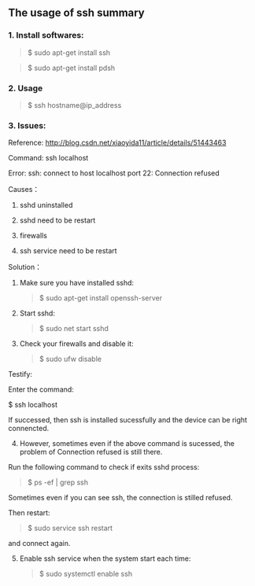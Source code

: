 
## The usage of ssh summary

### 1. Install softwares:

  >$ sudo apt-get install ssh
  
  >$ sudo apt-get install pdsh


### 2. Usage

   >$ ssh hostname@ip_address
   
   
### 3. Issues: 

Reference: http://blog.csdn.net/xiaoyida11/article/details/51443463

Command: ssh localhost

Error: ssh: connect to host localhost port 22: Connection refused
 
Causes：

   1) sshd uninstalled

   2) sshd need to be restart

   3) firewalls

   4) ssh service need to be restart

 
Solution：

1) Make sure you have installed sshd:  

   >$ sudo apt-get install openssh-server 

2) Start sshd: 

   >$ sudo net start sshd 

3) Check your firewalls and disable it:

   >$ sudo ufw disable  

Testify:

Enter the command:

$ ssh localhost 

If successed, then ssh is installed sucessfully and the device can be right connencted.


4) However, sometimes even if the above command is sucessed, the problem of Connection refused is still there.

Run the following command to check if exits sshd process:
   >$ ps -ef | grep ssh

Sometimes even if you can see ssh, the connection is stilled refused.

Then restart:

   >$ sudo service ssh restart

and connect again.

5) Enable ssh service when the system start each time:

   >$ sudo systemctl enable ssh
   

